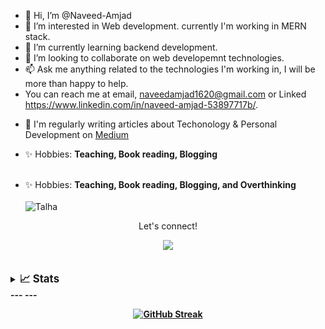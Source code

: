 - 👋 Hi, I’m @Naveed-Amjad
- 👀 I’m interested in Web development. currently I'm working in MERN stack.
- 🌱 I’m currently learning backend development.
- 💞️ I’m looking to collaborate on web developemnt technologies.
- 📫 Ask me anything related to the technologies I'm working in, I will be more than happy to help.
-    You can reach me at email, naveedamjad1620@gmail.com or Linked https://www.linkedin.com/in/naveed-amjad-53897717b/.

<!---

--->
- 📝 I'm regularly writing articles about Techonology & Personal Development on [Medium](https://talhatariq-tt.medium.com/)

- ✨ Hobbies: **Teaching, Book reading, Blogging**<br><br>
- ✨ Hobbies: **Teaching, Book reading, Blogging, and Overthinking**<br><br>
![Talha](https://komarev.com/ghpvc/?username=TT-talhatariq&style=flat-square)


<div align="center">
<p align="center">Let's connect!</p>
<a href="https://www.linkedin.com/in/naveed-amjad-53897717b/">
    <img src="https://img.shields.io/badge/linkedin-%230077B5.svg?&style=for-the-badge&logo=linkedin&logoColor=white" />
</a>
<!-- <a href="https://web.facebook.com/profile.php?id=100027270442218">
    <img src="https://img.shields.io/badge/Facebook-1877F2?style=for-the-badge&logo=facebook&logoColor=white" />
</a> -->
<!-- <a href="https://twitter.com/Talha_Tariq_TT/">
    <img src="https://img.shields.io/badge/Twitter-1DA1F2?style=for-the-badge&logo=twitter&logoColor=white" />
</a> -->
<!-- <a href="https://www.instagram.com/talha_tariq_tt/?hl=en">
    <img src="https://img.shields.io/badge/Instagram-E4405F?style=for-the-badge&logo=instagram&logoColor=white" />
</a> -->
<!-- <a href="https://talhatariq-tt.medium.com/">
    <img src="https://img.shields.io/badge/Medium-12100E?style=for-the-badge&logo=medium&logoColor=white" />
</a> -->
</div>
<br><br>
    
<details>
<summary><big><strong>📈 Stats</big></summary>
    
![Talha's GitHub stats](https://github-readme-stats.vercel.app/api?username=TT-talhatariq&show_icons=true&theme=radical)&nbsp;&nbsp;&nbsp;&nbsp;[![Top Languages](https://github-readme-stats.vercel.app/api/top-langs/?username=TT-talhatariq&layout=compact&theme=radical&custom_title=Most%20Used%20Languages%20In%20Repos&langs_count=8&count_private=true)](https://github.com/anuraghazra/github-readme-stats)
</details>
---
<!-- <details>
<summary><big><strong>📝 Blogs</big></summary>
- [How’s Naming Techniques can Help You in Writing Readable Code?](https://medium.com/nerd-for-tech/hows-the-better-naming-can-help-you-in-programming-d19e1ad7246d)
- [How’s the cin Object & Insertion (>>) Operator Work in Backend in C++?](https://medium.com/learn-and-grow/hows-the-cin-object-insertion-operator-works-in-backend-in-c-647ff4ec03da)
    
- [Importance of Data Structures & Free Resources to Learn it.](https://medium.com/learn-and-grow/importance-of-data-structures-free-resources-to-learn-it-84352af32fa9)
 
 - [Stack ADT](https://talhatariq-tt.medium.com/stack-adt-fcb0da7ba520)
    
   
 </details>  -->
 ---
<div align="center">
    
[![GitHub Streak](http://github-readme-streak-stats.herokuapp.com?user=Naveed-Amjad&date_format=M%20j%5B%2C%20Y%5D)](https://git.io/streak-stats) 
    
</div>
     <br>

